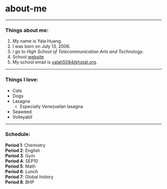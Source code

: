 # **about-me**

---

### Things about me:

1. My name is Yala Huang.
2. I was born on July 13, 2006.
3. I go to _High School of Telecommunication Arts and Technology_.
4. School [website](https://www.hstat.org/)
5. My school email is yalah5084@hstat.org.

---

### Things I love:

* Cats
* Dogs 
* Lasagna
  * Especially Venezuelan lasagna
* Seaweed
* Volleyabll

---

### Schedule:

**Period 1**: Chemistry  
**Period 2**: English  
**Period 3**: Gym  
**Period 4**: SEP10  
**Period 5**: Math  
**Period 6**: Lunch  
**Period 7**: Global history  
**Period 8**: BHP  

